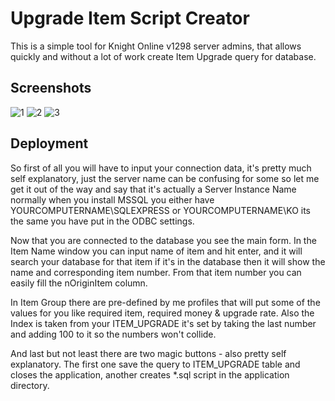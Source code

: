 
# Upgrade Item Script Creator   

This is a simple tool for Knight Online v1298 server admins, that allows quickly and without a lot of work create Item Upgrade query for database. 

## Screenshots

![1](https://github.com/brzezinski-grzegorz/item-upgrade-generator/assets/63126985/f949dd66-fc60-4493-adfb-9f700dd7a8be)
![2](https://github.com/brzezinski-grzegorz/item-upgrade-generator/assets/63126985/3c3712cd-bbaa-4dae-97c0-59d81092fcf7)
![3](https://github.com/brzezinski-grzegorz/item-upgrade-generator/assets/63126985/d039b1c2-a794-4320-bd39-8a2ca7ef4c41)

## Deployment

So first of all you will have to input your connection data, it's pretty much self explanatory, just the server name can be confusing for some so let me get it out of the way and say that it's actually a Server Instance Name normally when you install MSSQL you either have YOURCOMPUTERNAME\SQLEXPRESS or YOURCOMPUTERNAME\KO its the same you have put in the ODBC settings.

Now that you are connected to the database you see the main form. In the Item Name window you can input name of item and hit enter, and it will search your database for that item if it's in the database then it will show the name and corresponding item number. From that item number you can easily fill the nOriginItem column.

In Item Group there are pre-defined by me profiles that will put some of the values for you like required item, required money & upgrade rate. Also the Index is taken from your ITEM_UPGRADE it's set by taking the last number and adding 100 to it so the numbers won't collide.

And last but not least there are two magic buttons - also pretty self explanatory. The first one save the query to ITEM_UPGRADE table and closes the application, another creates *.sql script in the application directory.

